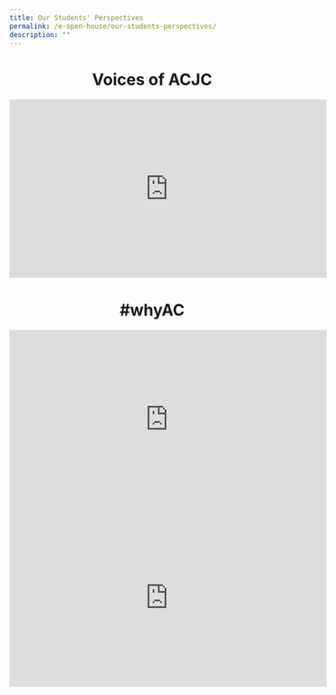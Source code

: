 ```yaml
---
title: Our Students' Perspectives
permalink: /e-open-house/our-students-perspectives/
description: ""
---
```

<h1><center>Voices of ACJC</center></h1>

<iframe allowfullscreen="" allow="accelerometer; autoplay; clipboard-write; encrypted-media; gyroscope; picture-in-picture; web-share" frameborder="0" title="YouTube video player" src="https://www.youtube.com/embed/7UuI4HzsspI" height="315" width="560"></iframe>

<h1><center>#whyAC</center></h1>

<iframe allowfullscreen="" allow="accelerometer; autoplay; clipboard-write; encrypted-media; gyroscope; picture-in-picture; web-share" frameborder="0" title="YouTube video player" src="https://www.youtube.com/embed/WE72QkLzOnA" height="315" width="560"></iframe>

<iframe allowfullscreen="" allow="accelerometer; autoplay; clipboard-write; encrypted-media; gyroscope; picture-in-picture; web-share" frameborder="0" title="YouTube video player" src="https://www.youtube.com/embed/r_bfrn9JDio" height="315" width="560"></iframe>